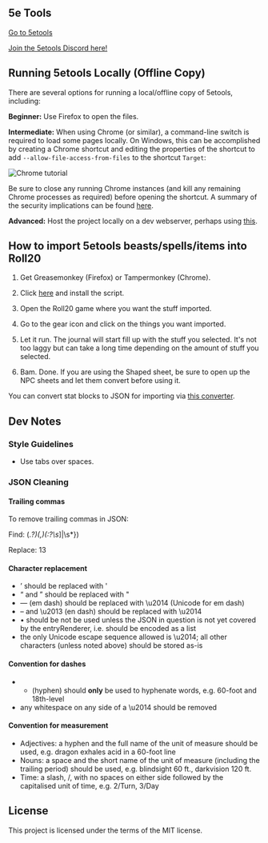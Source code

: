 ## 5e Tools
[Go to 5etools](5etools.html)

[Join the 5etools Discord here!](https://discord.gg/v3AXzcW)

## Running 5etools Locally (Offline Copy)
There are several options for running a local/offline copy of 5etools, including:

**Beginner:** Use Firefox to open the files.

**Intermediate:** When using Chrome (or similar), a command-line switch is required to load some pages locally. On Windows, this can be accomplished by creating a Chrome shortcut and editing the properties of the shortcut to add `--allow-file-access-from-files` to the shortcut `Target`:

![Chrome tutorial](https://raw.githubusercontent.com/TheGiddyLimit/TheGiddyLimit.github.io/master/chrome-tutorial.png "Chrome tutorial")

Be sure to close any running Chrome instances (and kill any remaining Chrome processes as required) before opening the shortcut. A summary of the security implications can be found [here](https://superuser.com/a/873527).
 
**Advanced:** Host the project locally on a dev webserver, perhaps using [this](https://github.com/cortesi/devd).

## How to import 5etools beasts/spells/items into Roll20
1. Get Greasemonkey (Firefox) or Tampermonkey (Chrome).

2. Click [here](https://github.com/TheGiddyLimit/5etoolsR20/raw/master/5etoolsR20.user.js) and install the script.

3. Open the Roll20 game where you want the stuff imported.

4. Go to the gear icon and click on the things you want imported.

5. Let it run. The journal will start fill up with the stuff you selected. It's not too laggy but can take a long time depending on the amount of stuff you selected.

6. Bam. Done. If you are using the Shaped sheet, be sure to open up the NPC sheets and let them convert before using it.

You can convert stat blocks to JSON for importing via [this converter](converter.html).

## Dev Notes

### Style Guidelines
- Use tabs over spaces.

### JSON Cleaning
#### Trailing commas
To remove trailing commas in JSON:

Find: (.*?)(,)(:?\s*]|\s*})

Replace: $1$3

#### Character replacement
- ’ should be replaced with '
- “ and ” should be replaced with "
- — (em dash) should be replaced with \u2014 (Unicode for em dash)
- – and \u2013 (en dash) should be replaced with \u2014
- • should be not be used unless the JSON in question is not yet covered by the entryRenderer, i.e. should be encoded as a list
- the only Unicode escape sequence allowed is \u2014; all other characters (unless noted above) should be stored as-is

#### Convention for dashes
- - (hyphen) should **only** be used to hyphenate words, e.g. 60-foot and 18th-level
- any whitespace on any side of a \u2014 should be removed

#### Convention for measurement
- Adjectives: a hyphen and the full name of the unit of measure should be used, e.g. dragon exhales acid in a 60-foot line
- Nouns: a space and the short name of the unit of measure (including the trailing period) should be used, e.g. blindsight 60 ft., darkvision 120 ft.
- Time: a slash, /, with no spaces on either side followed by the capitalised unit of time, e.g. 2/Turn, 3/Day

## License

This project is licensed under the terms of the MIT license.